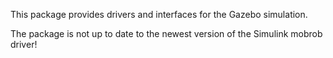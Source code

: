 This package provides drivers and interfaces for the Gazebo simulation.

The package is not up to date to the newest version of the Simulink mobrob driver!
